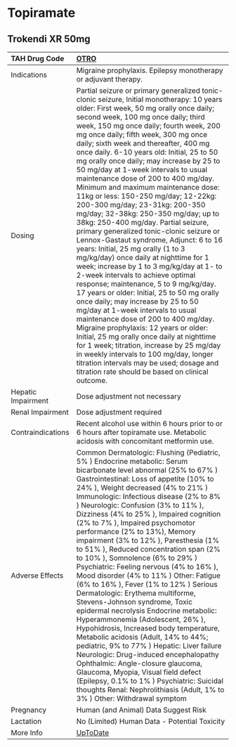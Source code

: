 # Topiramate

## Trokendi XR 50mg

| TAH Drug Code      | [OTRO](https://www.tahsda.org.tw/drugs/hissearch.php?drug_code=OTRO)                                                                                                                                                                                                                                                                                                                                                                                                                                                                                                                                                                                                                                                                                                                                                                                                                                                                                                                                                                                                                                                                                                                                                                                                                                                                                                                                                 |
|:-------------------|:---------------------------------------------------------------------------------------------------------------------------------------------------------------------------------------------------------------------------------------------------------------------------------------------------------------------------------------------------------------------------------------------------------------------------------------------------------------------------------------------------------------------------------------------------------------------------------------------------------------------------------------------------------------------------------------------------------------------------------------------------------------------------------------------------------------------------------------------------------------------------------------------------------------------------------------------------------------------------------------------------------------------------------------------------------------------------------------------------------------------------------------------------------------------------------------------------------------------------------------------------------------------------------------------------------------------------------------------------------------------------------------------------------------------|
| Indications        | Migraine prophylaxis. Epilepsy monotherapy or adjuvant therapy.                                                                                                                                                                                                                                                                                                                                                                                                                                                                                                                                                                                                                                                                                                                                                                                                                                                                                                                                                                                                                                                                                                                                                                                                                                                                                                                                                      |
| Dosing             | Partial seizure or primary generalized tonic-clonic seizure, Initial monotherapy: 10 years older: First week, 50 mg orally once daily; second week, 100 mg once daily; third week, 150 mg once daily; fourth week, 200 mg once daily; fifth week, 300 mg once daily; sixth week and thereafter, 400 mg once daily. 6-10 years old: Initial, 25 to 50 mg orally once daily; may increase by 25 to 50 mg/day at 1-week intervals to usual maintenance dose of 200 to 400 mg/day. Minimum and maximum maintenance dose: 11kg or less: 150-250 mg/day; 12-22kg: 200-300 mg/day; 23-31kg: 200-350 mg/day; 32-38kg: 250-350 mg/day; up to 38kg: 250-400 mg/day. Partial seizure, primary generalized tonic-clonic seizure or Lennox-Gastaut syndrome, Adjunct: 6 to 16 years: Initial, 25 mg orally (1 to 3 mg/kg/day) once daily at nighttime for 1 week; increase by 1 to 3 mg/kg/day at 1- to 2-week intervals to achieve optimal response; maintenance, 5 to 9 mg/kg/day. 17 years or older: Initial, 25 to 50 mg orally once daily; may increase by 25 to 50 mg/day at 1-week intervals to usual maintenance dose of 200 to 400 mg/day. Migraine prophylaxis: 12 years or older: Initial, 25 mg orally once daily at nighttime for 1 week; titration, increase by 25 mg/day in weekly intervals to 100 mg/day, longer titration intervals may be used; dosage and titration rate should be based on clinical outcome. |
| Hepatic Impairment | Dose adjustment not necessary                                                                                                                                                                                                                                                                                                                                                                                                                                                                                                                                                                                                                                                                                                                                                                                                                                                                                                                                                                                                                                                                                                                                                                                                                                                                                                                                                                                        |
| Renal Impairment   | Dose adjustment required                                                                                                                                                                                                                                                                                                                                                                                                                                                                                                                                                                                                                                                                                                                                                                                                                                                                                                                                                                                                                                                                                                                                                                                                                                                                                                                                                                                             |
| Contraindications  | Recent alcohol use within 6 hours prior to or 6 hours after topiramate use. Metabolic acidosis with concomitant metformin use.                                                                                                                                                                                                                                                                                                                                                                                                                                                                                                                                                                                                                                                                                                                                                                                                                                                                                                                                                                                                                                                                                                                                                                                                                                                                                       |
| Adverse Effects    | Common Dermatologic: Flushing (Pediatric, 5% ) Endocrine metabolic: Serum bicarbonate level abnormal (25% to 67% ) Gastrointestinal: Loss of appetite (10% to 24% ), Weight decreased (4% to 21% ) Immunologic: Infectious disease (2% to 8% ) Neurologic: Confusion (3% to 11% ), Dizziness (4% to 25% ), Impaired cognition (2% to 7% ), Impaired psychomotor performance (2% to 13%), Memory impairment (3% to 12% ), Paresthesia (1% to 51% ), Reduced concentration span (2% to 10% ), Somnolence (6% to 29% ) Psychiatric: Feeling nervous (4% to 16% ), Mood disorder (4% to 11% ) Other: Fatigue (6% to 16% ), Fever (1% to 12% ) Serious Dermatologic: Erythema multiforme, Stevens-Johnson syndrome, Toxic epidermal necrolysis Endocrine metabolic: Hyperammonemia (Adolescent, 26% ), Hypohidrosis, Increased body temperature, Metabolic acidosis (Adult, 14% to 44%; pediatric, 9% to 77% ) Hepatic: Liver failure Neurologic: Drug-induced encephalopathy Ophthalmic: Angle-closure glaucoma, Glaucoma, Myopia, Visual field defect (Epilepsy, 0.1% to 1% ) Psychiatric: Suicidal thoughts Renal: Nephrolithiasis (Adult, 1% to 3% ) Other: Withdrawal symptom                                                                                                                                                                                                                                        |
| Pregnancy          | Human (and Animal) Data Suggest Risk                                                                                                                                                                                                                                                                                                                                                                                                                                                                                                                                                                                                                                                                                                                                                                                                                                                                                                                                                                                                                                                                                                                                                                                                                                                                                                                                                                                 |
| Lactation          | No (Limited) Human Data - Potential Toxicity                                                                                                                                                                                                                                                                                                                                                                                                                                                                                                                                                                                                                                                                                                                                                                                                                                                                                                                                                                                                                                                                                                                                                                                                                                                                                                                                                                         |
| More Info          | [UpToDate](https://www.uptodate.com/contents/topiramate-drug-information)                                                                                                                                                                                                                                                                                                                                                                                                                                                                                                                                                                                                                                                                                                                                                                                                                                                                                                                                                                                                                                                                                                                                                                                                                                                                                                                                            |


